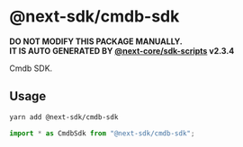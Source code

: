 # @next-sdk/cmdb-sdk

**DO NOT MODIFY THIS PACKAGE MANUALLY.**  
**IT IS AUTO GENERATED BY [@next-core/sdk-scripts] v2.3.4**

Cmdb SDK.

## Usage

```bash
yarn add @next-sdk/cmdb-sdk
```

```ts
import * as CmdbSdk from "@next-sdk/cmdb-sdk";
```

[@next-core/sdk-scripts]: https://github.com/easyops-cn/next-core/tree/master/packages/sdk-scripts
